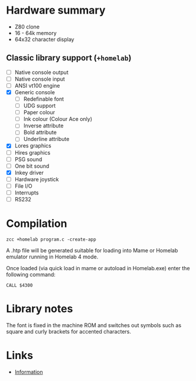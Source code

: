 # Hardware summary

* Z80 clone
* 16 - 64k memory
* 64x32 character display

## Classic library support (`+homelab`)

* [ ] Native console output
* [ ] Native console input
* [ ] ANSI vt100 engine
* [x] Generic console
    * [ ] Redefinable font 
    * [ ] UDG support
    * [ ] Paper colour
    * [ ] Ink colour (Colour Ace only)
    * [ ] Inverse attribute
    * [ ] Bold attribute
    * [ ] Underline attribute
* [x] Lores graphics
* [ ] Hires graphics
* [ ] PSG sound
* [ ] One bit sound
* [x] Inkey driver
* [ ] Hardware joystick
* [ ] File I/O
* [ ] Interrupts
* [ ] RS232

# Compilation

    zcc +homelab program.c -create-app

A .htp file will be generated suitable for loading into Mame or Homelab emulator running in Homelab 4 mode.

Once loaded (via quick load in mame or autoload in Homelab.exe) enter the following command:

    CALL $4300

# Library notes

The font is fixed in the machine ROM and switches out symbols such as square and curly brackets for accented characters.

# Links

* [Information](http://homelab.8bit.hu/)
